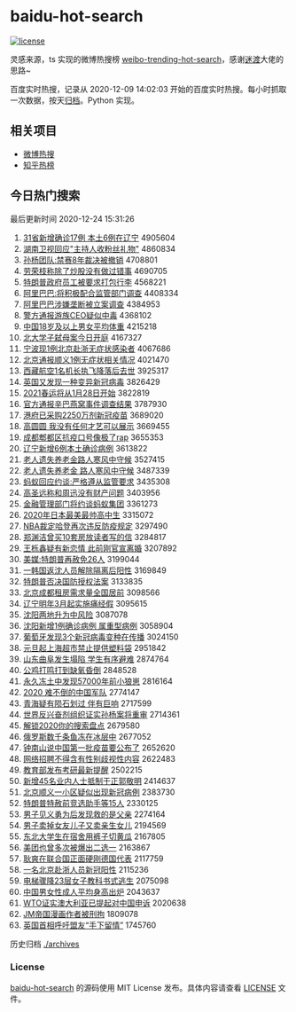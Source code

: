# baidu-hot-search

[![license](https://img.shields.io/github/license/Arrackisarookie/baidu-hot-search)](https://github.com/Arrackisarookie/baidu-hot-search/blob/master/LICENSE)

灵感来源，ts 实现的微博热搜榜 [weibo-trending-hot-search](https://github.com/justjavac/weibo-trending-hot-search)，感谢[迷渡](https://github.com/justjavac)大佬的思路~

百度实时热搜，记录从 2020-12-09 14:02:03 开始的百度实时热搜。每小时抓取一次数据，按天[归档](./archives)。Python 实现。

## 相关项目
+ [微博热搜](https://github.com/Arrackisarookie/weibo-hot-search)
+ [知乎热榜](https://github.com/Arrackisarookie/zhihu-top-search)

## 今日热门搜索

<!-- Rank Begin -->

最后更新时间 2020-12-24 15:31:26

1. [31省新增确诊17例 本土6例在辽宁](http://www.baidu.com/baidu?cl=3&tn=SE_baiduhomet8_jmjb7mjw&rsv_dl=fyb_top&fr=top1000&wd=31%CA%A1%D0%C2%D4%F6%C8%B7%D5%EF17%C0%FD%20%B1%BE%CD%C16%C0%FD%D4%DA%C1%C9%C4%FE) 4905604
1. [湖南卫视回应"主持人收粉丝礼物"](http://www.baidu.com/baidu?cl=3&tn=SE_baiduhomet8_jmjb7mjw&rsv_dl=fyb_top&fr=top1000&wd=%BA%FE%C4%CF%CE%C0%CA%D3%BB%D8%D3%A6%22%D6%F7%B3%D6%C8%CB%CA%D5%B7%DB%CB%BF%C0%F1%CE%EF%22) 4860834
1. [孙杨团队:禁赛8年裁决被撤销](http://www.baidu.com/baidu?cl=3&tn=SE_baiduhomet8_jmjb7mjw&rsv_dl=fyb_top&fr=top1000&wd=%CB%EF%D1%EE%CD%C5%B6%D3%3A%BD%FB%C8%FC8%C4%EA%B2%C3%BE%F6%B1%BB%B3%B7%CF%FA) 4708801
1. [劳荣枝称除了炒股没有做过错事](http://www.baidu.com/baidu?cl=3&tn=SE_baiduhomet8_jmjb7mjw&rsv_dl=fyb_top&fr=top1000&wd=%C0%CD%C8%D9%D6%A6%B3%C6%B3%FD%C1%CB%B3%B4%B9%C9%C3%BB%D3%D0%D7%F6%B9%FD%B4%ED%CA%C2) 4690705
1. [特朗普政府员工被要求打包行李](http://www.baidu.com/baidu?cl=3&tn=SE_baiduhomet8_jmjb7mjw&rsv_dl=fyb_top&fr=top1000&wd=%CC%D8%C0%CA%C6%D5%D5%FE%B8%AE%D4%B1%B9%A4%B1%BB%D2%AA%C7%F3%B4%F2%B0%FC%D0%D0%C0%EE) 4568221
1. [阿里巴巴:将积极配合监管部门调查](http://www.baidu.com/baidu?cl=3&tn=SE_baiduhomet8_jmjb7mjw&rsv_dl=fyb_top&fr=top1000&wd=%B0%A2%C0%EF%B0%CD%B0%CD%3A%BD%AB%BB%FD%BC%AB%C5%E4%BA%CF%BC%E0%B9%DC%B2%BF%C3%C5%B5%F7%B2%E9) 4408334
1. [阿里巴巴涉嫌垄断被立案调查](http://www.baidu.com/baidu?cl=3&tn=SE_baiduhomet8_jmjb7mjw&rsv_dl=fyb_top&fr=top1000&wd=%B0%A2%C0%EF%B0%CD%B0%CD%C9%E6%CF%D3%C2%A2%B6%CF%B1%BB%C1%A2%B0%B8%B5%F7%B2%E9) 4384953
1. [警方通报游族CEO疑似中毒](http://www.baidu.com/baidu?cl=3&tn=SE_baiduhomet8_jmjb7mjw&rsv_dl=fyb_top&fr=top1000&wd=%BE%AF%B7%BD%CD%A8%B1%A8%D3%CE%D7%E5CEO%D2%C9%CB%C6%D6%D0%B6%BE) 4368102
1. [中国18岁及以上男女平均体重](http://www.baidu.com/baidu?cl=3&tn=SE_baiduhomet8_jmjb7mjw&rsv_dl=fyb_top&fr=top1000&wd=%D6%D0%B9%FA18%CB%EA%BC%B0%D2%D4%C9%CF%C4%D0%C5%AE%C6%BD%BE%F9%CC%E5%D6%D8) 4215218
1. [北大学子弑母案今日开庭](http://www.baidu.com/baidu?cl=3&tn=SE_baiduhomet8_jmjb7mjw&rsv_dl=fyb_top&fr=top1000&wd=%B1%B1%B4%F3%D1%A7%D7%D3%DF%B1%C4%B8%B0%B8%BD%F1%C8%D5%BF%AA%CD%A5) 4167327
1. [宁波现1例北京赴浙无症状感染者](http://www.baidu.com/baidu?cl=3&tn=SE_baiduhomet8_jmjb7mjw&rsv_dl=fyb_top&fr=top1000&wd=%C4%FE%B2%A8%CF%D61%C0%FD%B1%B1%BE%A9%B8%B0%D5%E3%CE%DE%D6%A2%D7%B4%B8%D0%C8%BE%D5%DF) 4067686
1. [北京通报顺义1例无症状相关情况](http://www.baidu.com/baidu?cl=3&tn=SE_baiduhomet8_jmjb7mjw&rsv_dl=fyb_top&fr=top1000&wd=%B1%B1%BE%A9%CD%A8%B1%A8%CB%B3%D2%E51%C0%FD%CE%DE%D6%A2%D7%B4%CF%E0%B9%D8%C7%E9%BF%F6) 4021470
1. [西藏航空1名机长执飞降落后去世](http://www.baidu.com/baidu?cl=3&tn=SE_baiduhomet8_jmjb7mjw&rsv_dl=fyb_top&fr=top1000&wd=%CE%F7%B2%D8%BA%BD%BF%D51%C3%FB%BB%FA%B3%A4%D6%B4%B7%C9%BD%B5%C2%E4%BA%F3%C8%A5%CA%C0) 3925317
1. [英国又发现一种变异新冠病毒](http://www.baidu.com/baidu?cl=3&tn=SE_baiduhomet8_jmjb7mjw&rsv_dl=fyb_top&fr=top1000&wd=%D3%A2%B9%FA%D3%D6%B7%A2%CF%D6%D2%BB%D6%D6%B1%E4%D2%EC%D0%C2%B9%DA%B2%A1%B6%BE) 3826429
1. [2021春运将从1月28日开始](http://www.baidu.com/baidu?cl=3&tn=SE_baiduhomet8_jmjb7mjw&rsv_dl=fyb_top&fr=top1000&wd=2021%B4%BA%D4%CB%BD%AB%B4%D31%D4%C228%C8%D5%BF%AA%CA%BC) 3822819
1. [官方通报辛巴燕窝事件调查结果](http://www.baidu.com/baidu?cl=3&tn=SE_baiduhomet8_jmjb7mjw&rsv_dl=fyb_top&fr=top1000&wd=%B9%D9%B7%BD%CD%A8%B1%A8%D0%C1%B0%CD%D1%E0%CE%D1%CA%C2%BC%FE%B5%F7%B2%E9%BD%E1%B9%FB) 3787930
1. [港府已采购2250万剂新冠疫苗](http://www.baidu.com/baidu?cl=3&tn=SE_baiduhomet8_jmjb7mjw&rsv_dl=fyb_top&fr=top1000&wd=%B8%DB%B8%AE%D2%D1%B2%C9%B9%BA2250%CD%F2%BC%C1%D0%C2%B9%DA%D2%DF%C3%E7) 3689020
1. [高圆圆 我没有任何才艺可以展示](http://www.baidu.com/baidu?cl=3&tn=SE_baiduhomet8_jmjb7mjw&rsv_dl=fyb_top&fr=top1000&wd=%B8%DF%D4%B2%D4%B2%20%CE%D2%C3%BB%D3%D0%C8%CE%BA%CE%B2%C5%D2%D5%BF%C9%D2%D4%D5%B9%CA%BE) 3669455
1. [成都郫都区抗疫口号像极了rap](http://www.baidu.com/baidu?cl=3&tn=SE_baiduhomet8_jmjb7mjw&rsv_dl=fyb_top&fr=top1000&wd=%B3%C9%B6%BC%DB%AF%B6%BC%C7%F8%BF%B9%D2%DF%BF%DA%BA%C5%CF%F1%BC%AB%C1%CBrap) 3655353
1. [辽宁新增6例本土确诊病例](http://www.baidu.com/baidu?cl=3&tn=SE_baiduhomet8_jmjb7mjw&rsv_dl=fyb_top&fr=top1000&wd=%C1%C9%C4%FE%D0%C2%D4%F66%C0%FD%B1%BE%CD%C1%C8%B7%D5%EF%B2%A1%C0%FD) 3613822
1. [老人遗失养老金路人寒风中守候](http://www.baidu.com/baidu?cl=3&tn=SE_baiduhomet8_jmjb7mjw&rsv_dl=fyb_top&fr=top1000&wd=%C0%CF%C8%CB%D2%C5%CA%A7%D1%F8%C0%CF%BD%F0%C2%B7%C8%CB%BA%AE%B7%E7%D6%D0%CA%D8%BA%F2) 3527415
1. [老人遗失养老金 路人寒风中守候](http://www.baidu.com/baidu?cl=3&tn=SE_baiduhomet8_jmjb7mjw&rsv_dl=fyb_top&fr=top1000&wd=%C0%CF%C8%CB%D2%C5%CA%A7%D1%F8%C0%CF%BD%F0%20%C2%B7%C8%CB%BA%AE%B7%E7%D6%D0%CA%D8%BA%F2) 3487339
1. [蚂蚁回应约谈:严格遵从监管要求](http://www.baidu.com/baidu?cl=3&tn=SE_baiduhomet8_jmjb7mjw&rsv_dl=fyb_top&fr=top1000&wd=%C2%EC%D2%CF%BB%D8%D3%A6%D4%BC%CC%B8%3A%D1%CF%B8%F1%D7%F1%B4%D3%BC%E0%B9%DC%D2%AA%C7%F3) 3435308
1. [高圣远称和周迅没有财产问题](http://www.baidu.com/baidu?cl=3&tn=SE_baiduhomet8_jmjb7mjw&rsv_dl=fyb_top&fr=top1000&wd=%B8%DF%CA%A5%D4%B6%B3%C6%BA%CD%D6%DC%D1%B8%C3%BB%D3%D0%B2%C6%B2%FA%CE%CA%CC%E2) 3403956
1. [金融管理部门将约谈蚂蚁集团](http://www.baidu.com/baidu?cl=3&tn=SE_baiduhomet8_jmjb7mjw&rsv_dl=fyb_top&fr=top1000&wd=%BD%F0%C8%DA%B9%DC%C0%ED%B2%BF%C3%C5%BD%AB%D4%BC%CC%B8%C2%EC%D2%CF%BC%AF%CD%C5) 3361273
1. [2020年日本最美最帅高中生](http://www.baidu.com/baidu?cl=3&tn=SE_baiduhomet8_jmjb7mjw&rsv_dl=fyb_top&fr=top1000&wd=2020%C4%EA%C8%D5%B1%BE%D7%EE%C3%C0%D7%EE%CB%A7%B8%DF%D6%D0%C9%FA) 3315072
1. [NBA裁定哈登再次违反防疫规定](http://www.baidu.com/baidu?cl=3&tn=SE_baiduhomet8_jmjb7mjw&rsv_dl=fyb_top&fr=top1000&wd=NBA%B2%C3%B6%A8%B9%FE%B5%C7%D4%D9%B4%CE%CE%A5%B7%B4%B7%C0%D2%DF%B9%E6%B6%A8) 3297490
1. [郑渊洁曾买10套房放读者写的信](http://www.baidu.com/baidu?cl=3&tn=SE_baiduhomet8_jmjb7mjw&rsv_dl=fyb_top&fr=top1000&wd=%D6%A3%D4%A8%BD%E0%D4%F8%C2%F210%CC%D7%B7%BF%B7%C5%B6%C1%D5%DF%D0%B4%B5%C4%D0%C5) 3284817
1. [王栎鑫疑有新恋情 此前刚官宣离婚](http://www.baidu.com/baidu?cl=3&tn=SE_baiduhomet8_jmjb7mjw&rsv_dl=fyb_top&fr=top1000&wd=%CD%F5%E8%DD%F6%CE%D2%C9%D3%D0%D0%C2%C1%B5%C7%E9%20%B4%CB%C7%B0%B8%D5%B9%D9%D0%FB%C0%EB%BB%E9) 3207892
1. [美媒:特朗普再赦免26人](http://www.baidu.com/baidu?cl=3&tn=SE_baiduhomet8_jmjb7mjw&rsv_dl=fyb_top&fr=top1000&wd=%C3%C0%C3%BD%3A%CC%D8%C0%CA%C6%D5%D4%D9%C9%E2%C3%E226%C8%CB) 3199044
1. [一韩国返沈人员解除隔离后阳性](http://www.baidu.com/baidu?cl=3&tn=SE_baiduhomet8_jmjb7mjw&rsv_dl=fyb_top&fr=top1000&wd=%D2%BB%BA%AB%B9%FA%B7%B5%C9%F2%C8%CB%D4%B1%BD%E2%B3%FD%B8%F4%C0%EB%BA%F3%D1%F4%D0%D4) 3169849
1. [特朗普否决国防授权法案](http://www.baidu.com/baidu?cl=3&tn=SE_baiduhomet8_jmjb7mjw&rsv_dl=fyb_top&fr=top1000&wd=%CC%D8%C0%CA%C6%D5%B7%F1%BE%F6%B9%FA%B7%C0%CA%DA%C8%A8%B7%A8%B0%B8) 3133835
1. [北京成都租房需求量全国居前](http://www.baidu.com/baidu?cl=3&tn=SE_baiduhomet8_jmjb7mjw&rsv_dl=fyb_top&fr=top1000&wd=%B1%B1%BE%A9%B3%C9%B6%BC%D7%E2%B7%BF%D0%E8%C7%F3%C1%BF%C8%AB%B9%FA%BE%D3%C7%B0) 3098566
1. [辽宁明年3月起实施痛经假](http://www.baidu.com/baidu?cl=3&tn=SE_baiduhomet8_jmjb7mjw&rsv_dl=fyb_top&fr=top1000&wd=%C1%C9%C4%FE%C3%F7%C4%EA3%D4%C2%C6%F0%CA%B5%CA%A9%CD%B4%BE%AD%BC%D9) 3095615
1. [沈阳两地升为中风险](http://www.baidu.com/baidu?cl=3&tn=SE_baiduhomet8_jmjb7mjw&rsv_dl=fyb_top&fr=top1000&wd=%C9%F2%D1%F4%C1%BD%B5%D8%C9%FD%CE%AA%D6%D0%B7%E7%CF%D5) 3087078
1. [沈阳新增1例确诊病例 属重型病例](http://www.baidu.com/baidu?cl=3&tn=SE_baiduhomet8_jmjb7mjw&rsv_dl=fyb_top&fr=top1000&wd=%C9%F2%D1%F4%D0%C2%D4%F61%C0%FD%C8%B7%D5%EF%B2%A1%C0%FD%20%CA%F4%D6%D8%D0%CD%B2%A1%C0%FD) 3058904
1. [葡萄牙发现3个新冠病毒变种在传播](http://www.baidu.com/baidu?cl=3&tn=SE_baiduhomet8_jmjb7mjw&rsv_dl=fyb_top&fr=top1000&wd=%C6%CF%CC%D1%D1%C0%B7%A2%CF%D63%B8%F6%D0%C2%B9%DA%B2%A1%B6%BE%B1%E4%D6%D6%D4%DA%B4%AB%B2%A5) 3024150
1. [元旦起上海超市禁止提供塑料袋](http://www.baidu.com/baidu?cl=3&tn=SE_baiduhomet8_jmjb7mjw&rsv_dl=fyb_top&fr=top1000&wd=%D4%AA%B5%A9%C6%F0%C9%CF%BA%A3%B3%AC%CA%D0%BD%FB%D6%B9%CC%E1%B9%A9%CB%DC%C1%CF%B4%FC) 2951842
1. [山东曲阜发生塌陷 学生有序避难](http://www.baidu.com/baidu?cl=3&tn=SE_baiduhomet8_jmjb7mjw&rsv_dl=fyb_top&fr=top1000&wd=%C9%BD%B6%AB%C7%FA%B8%B7%B7%A2%C9%FA%CB%FA%CF%DD%20%D1%A7%C9%FA%D3%D0%D0%F2%B1%DC%C4%D1) 2874764
1. [公鸡打鸣打到缺氧昏倒](http://www.baidu.com/baidu?cl=3&tn=SE_baiduhomet8_jmjb7mjw&rsv_dl=fyb_top&fr=top1000&wd=%B9%AB%BC%A6%B4%F2%C3%F9%B4%F2%B5%BD%C8%B1%D1%F5%BB%E8%B5%B9) 2848528
1. [永久冻土中发现57000年前小狼崽](http://www.baidu.com/baidu?cl=3&tn=SE_baiduhomet8_jmjb7mjw&rsv_dl=fyb_top&fr=top1000&wd=%D3%C0%BE%C3%B6%B3%CD%C1%D6%D0%B7%A2%CF%D657000%C4%EA%C7%B0%D0%A1%C0%C7%E1%CC) 2816164
1. [2020 难不倒的中国军队](http://www.baidu.com/baidu?cl=3&tn=SE_baiduhomet8_jmjb7mjw&rsv_dl=fyb_top&fr=top1000&wd=2020%20%C4%D1%B2%BB%B5%B9%B5%C4%D6%D0%B9%FA%BE%FC%B6%D3) 2774147
1. [青海疑有陨石划过 伴有巨响](http://www.baidu.com/baidu?cl=3&tn=SE_baiduhomet8_jmjb7mjw&rsv_dl=fyb_top&fr=top1000&wd=%C7%E0%BA%A3%D2%C9%D3%D0%D4%C9%CA%AF%BB%AE%B9%FD%20%B0%E9%D3%D0%BE%DE%CF%EC) 2717599
1. [世界反兴奋剂组织证实孙杨案将重审](http://www.baidu.com/baidu?cl=3&tn=SE_baiduhomet8_jmjb7mjw&rsv_dl=fyb_top&fr=top1000&wd=%CA%C0%BD%E7%B7%B4%D0%CB%B7%DC%BC%C1%D7%E9%D6%AF%D6%A4%CA%B5%CB%EF%D1%EE%B0%B8%BD%AB%D6%D8%C9%F3) 2714361
1. [解锁2020你的搜索盘点](http://www.baidu.com/baidu?cl=3&tn=SE_baiduhomet8_jmjb7mjw&rsv_dl=fyb_top&fr=top1000&wd=%BD%E2%CB%F82020%C4%E3%B5%C4%CB%D1%CB%F7%C5%CC%B5%E3) 2679580
1. [俄罗斯数千条鱼冻在冰层中](http://www.baidu.com/baidu?cl=3&tn=SE_baiduhomet8_jmjb7mjw&rsv_dl=fyb_top&fr=top1000&wd=%B6%ED%C2%DE%CB%B9%CA%FD%C7%A7%CC%F5%D3%E3%B6%B3%D4%DA%B1%F9%B2%E3%D6%D0) 2677052
1. [钟南山说中国第一批疫苗要公布了](http://www.baidu.com/baidu?cl=3&tn=SE_baiduhomet8_jmjb7mjw&rsv_dl=fyb_top&fr=top1000&wd=%D6%D3%C4%CF%C9%BD%CB%B5%D6%D0%B9%FA%B5%DA%D2%BB%C5%FA%D2%DF%C3%E7%D2%AA%B9%AB%B2%BC%C1%CB) 2652620
1. [网络招聘不得含有性别歧视性内容](http://www.baidu.com/baidu?cl=3&tn=SE_baiduhomet8_jmjb7mjw&rsv_dl=fyb_top&fr=top1000&wd=%CD%F8%C2%E7%D5%D0%C6%B8%B2%BB%B5%C3%BA%AC%D3%D0%D0%D4%B1%F0%C6%E7%CA%D3%D0%D4%C4%DA%C8%DD) 2622483
1. [教育部发布考研最新提醒](http://www.baidu.com/baidu?cl=3&tn=SE_baiduhomet8_jmjb7mjw&rsv_dl=fyb_top&fr=top1000&wd=%BD%CC%D3%FD%B2%BF%B7%A2%B2%BC%BF%BC%D1%D0%D7%EE%D0%C2%CC%E1%D0%D1) 2502215
1. [新增45名业内人士抵制于正郭敬明](http://www.baidu.com/baidu?cl=3&tn=SE_baiduhomet8_jmjb7mjw&rsv_dl=fyb_top&fr=top1000&wd=%D0%C2%D4%F645%C3%FB%D2%B5%C4%DA%C8%CB%CA%BF%B5%D6%D6%C6%D3%DA%D5%FD%B9%F9%BE%B4%C3%F7) 2414637
1. [北京顺义一小区疑似出现新冠病例](http://www.baidu.com/baidu?cl=3&tn=SE_baiduhomet8_jmjb7mjw&rsv_dl=fyb_top&fr=top1000&wd=%B1%B1%BE%A9%CB%B3%D2%E5%D2%BB%D0%A1%C7%F8%D2%C9%CB%C6%B3%F6%CF%D6%D0%C2%B9%DA%B2%A1%C0%FD) 2383730
1. [特朗普特赦前竞选助手等15人](http://www.baidu.com/baidu?cl=3&tn=SE_baiduhomet8_jmjb7mjw&rsv_dl=fyb_top&fr=top1000&wd=%CC%D8%C0%CA%C6%D5%CC%D8%C9%E2%C7%B0%BE%BA%D1%A1%D6%FA%CA%D6%B5%C815%C8%CB) 2330125
1. [男子见义勇为后发现救的是父亲](http://www.baidu.com/baidu?cl=3&tn=SE_baiduhomet8_jmjb7mjw&rsv_dl=fyb_top&fr=top1000&wd=%C4%D0%D7%D3%BC%FB%D2%E5%D3%C2%CE%AA%BA%F3%B7%A2%CF%D6%BE%C8%B5%C4%CA%C7%B8%B8%C7%D7) 2274164
1. [男子卖掉女友儿子又卖亲生女儿](http://www.baidu.com/baidu?cl=3&tn=SE_baiduhomet8_jmjb7mjw&rsv_dl=fyb_top&fr=top1000&wd=%C4%D0%D7%D3%C2%F4%B5%F4%C5%AE%D3%D1%B6%F9%D7%D3%D3%D6%C2%F4%C7%D7%C9%FA%C5%AE%B6%F9) 2194569
1. [东北大学生在宿舍用裤子切黄瓜](http://www.baidu.com/baidu?cl=3&tn=SE_baiduhomet8_jmjb7mjw&rsv_dl=fyb_top&fr=top1000&wd=%B6%AB%B1%B1%B4%F3%D1%A7%C9%FA%D4%DA%CB%DE%C9%E1%D3%C3%BF%E3%D7%D3%C7%D0%BB%C6%B9%CF) 2167805
1. [美团也曾多次被爆出二选一](http://www.baidu.com/baidu?cl=3&tn=SE_baiduhomet8_jmjb7mjw&rsv_dl=fyb_top&fr=top1000&wd=%C3%C0%CD%C5%D2%B2%D4%F8%B6%E0%B4%CE%B1%BB%B1%AC%B3%F6%B6%FE%D1%A1%D2%BB) 2163867
1. [耿爽在联合国正面硬刚德国代表](http://www.baidu.com/baidu?cl=3&tn=SE_baiduhomet8_jmjb7mjw&rsv_dl=fyb_top&fr=top1000&wd=%B9%A2%CB%AC%D4%DA%C1%AA%BA%CF%B9%FA%D5%FD%C3%E6%D3%B2%B8%D5%B5%C2%B9%FA%B4%FA%B1%ED) 2117759
1. [一名北京赴浙人员新冠阳性](http://www.baidu.com/baidu?cl=3&tn=SE_baiduhomet8_jmjb7mjw&rsv_dl=fyb_top&fr=top1000&wd=%D2%BB%C3%FB%B1%B1%BE%A9%B8%B0%D5%E3%C8%CB%D4%B1%D0%C2%B9%DA%D1%F4%D0%D4) 2115236
1. [电梯骤降23层女子教科书式逃生](http://www.baidu.com/baidu?cl=3&tn=SE_baiduhomet8_jmjb7mjw&rsv_dl=fyb_top&fr=top1000&wd=%B5%E7%CC%DD%D6%E8%BD%B523%B2%E3%C5%AE%D7%D3%BD%CC%BF%C6%CA%E9%CA%BD%CC%D3%C9%FA) 2075098
1. [中国男女性成人平均身高出炉](http://www.baidu.com/baidu?cl=3&tn=SE_baiduhomet8_jmjb7mjw&rsv_dl=fyb_top&fr=top1000&wd=%D6%D0%B9%FA%C4%D0%C5%AE%D0%D4%B3%C9%C8%CB%C6%BD%BE%F9%C9%ED%B8%DF%B3%F6%C2%AF) 2043637
1. [WTO证实澳大利亚已提起对中国申诉](http://www.baidu.com/baidu?cl=3&tn=SE_baiduhomet8_jmjb7mjw&rsv_dl=fyb_top&fr=top1000&wd=WTO%D6%A4%CA%B5%B0%C4%B4%F3%C0%FB%D1%C7%D2%D1%CC%E1%C6%F0%B6%D4%D6%D0%B9%FA%C9%EA%CB%DF) 2020638
1. [JM帝国漫画作者被刑拘](http://www.baidu.com/baidu?cl=3&tn=SE_baiduhomet8_jmjb7mjw&rsv_dl=fyb_top&fr=top1000&wd=JM%B5%DB%B9%FA%C2%FE%BB%AD%D7%F7%D5%DF%B1%BB%D0%CC%BE%D0) 1809078
1. [英国首相呼吁盟友“手下留情”](http://www.baidu.com/baidu?cl=3&tn=SE_baiduhomet8_jmjb7mjw&rsv_dl=fyb_top&fr=top1000&wd=%D3%A2%B9%FA%CA%D7%CF%E0%BA%F4%D3%F5%C3%CB%D3%D1%A1%B0%CA%D6%CF%C2%C1%F4%C7%E9%A1%B1) 1745760
<!-- Rank End -->

历史归档 [./archives](./archives)

### License

[baidu-hot-search](https://github.com/Arrackisarookie/baidu-hot-search) 的源码使用 MIT License 发布。具体内容请查看 [LICENSE](./LICENSE) 文件。
